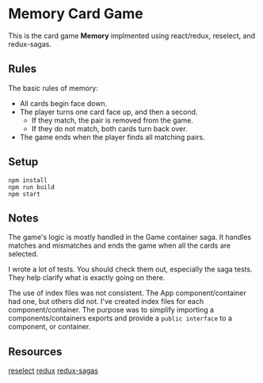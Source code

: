 # Memory Card Game

This is the card game **Memory** implmented using react/redux, reselect, and redux-sagas.

## Rules
The basic rules of memory:

* All cards begin face down.
* The player turns one card face up, and then a second.
  * If they match, the pair is removed from the game.
  * If they do not match, both cards turn back over.
* The game ends when the player finds all matching pairs.

## Setup
```
npm install
npm run build
npm start
```

## Notes
The game's logic is mostly handled in the Game container saga.
It handles matches and mismatches and ends the game when all the cards are selected.

I wrote a lot of tests. You should check them out, especially the saga tests.
They help clarify what is exactly going on there.

The use of index files was not consistent. The App component/container had one, but others did not.
I've created index files for each component/container.
The purpose was to simplify importing a components/containers exports and provide a `public interface` 
to a component, or container.

## Resources
[reselect](https://github.com/reduxjs/reselect)
[redux](https://redux.js.org/)
[redux-sagas](https://github.com/redux-saga/redux-saga)
